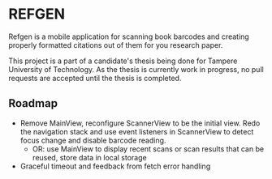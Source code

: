 # REFGEN

Refgen is a mobile application for scanning book barcodes and creating properly formatted citations out of them for you research paper.

This project is a part of a candidate's thesis being done for Tampere University of Technology. As the thesis is currently work in progress, no pull requests are accepted until the thesis is completed.

## Roadmap

- Remove MainView, reconfigure ScannerView to be the initial view. Redo the navigation stack and use event listeners in ScannerView to detect focus change and disable barcode reading.
  * OR: use MainView to display recent scans or scan results that can be reused, store data in local storage
- Graceful timeout and feedback from fetch error handling